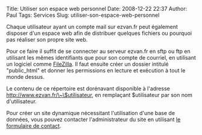 Title: Utiliser son espace web personnel
Date: 2008-12-22 22:37
Author: Paul
Tags: Services
Slug: utiliser-son-espace-web-personnel

Chaque utilisateur ayant un compte mail sur ezvan.fr peut également
disposer d'un espace web afin de distribuer quelques fichiers ou
pourquoi pas réaliser son propre site web.  

Pour ce faire il suffit de se connecter au serveur ezvan.fr en sftp ou
ftp en utilisant les mêmes identifiants que pour son compte de courriel,
en utilisant un logiciel comme [FileZilla](http://www.filezilla.fr/). Il
faut ensuite créer un dossier intitulé "public\_html" et donner les
permissions en lecture et exécution à tout le monde dessus.  

Le contenu de ce répertoire est dorénavant disponible à l'adresse
http://www.ezvan.fr/\~\$utilisateur, en remplaçant \$utilisateur par son
nom d'utilisateur.  

Pour créer un site dynamique nécessitant l'utilisation d'une base de
données, vous pouvez contacter l'administrateur du site en utilisant [le
formulaire de contact]({filename}/pages/contact.md).


